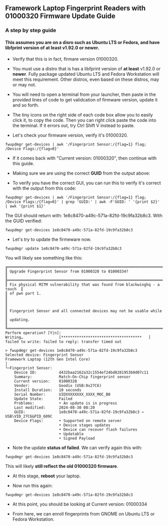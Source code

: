 
## Framework Laptop Fingerprint Readers with 01000320 Firmware Update Guide
### A step by step guide 
#### This assumes you are on a disro such as Ubuntu LTS or Fedora, and have libfprint version of **at least** v1.92.0 or newer. 

- Verify that this is in fact, firmare version 01000320.
- You must use a distro that is has a libfprint version of **at least** v1.92.0 or **newer**. Fully package updated Ubuntu LTS and Fedora Workstation will meet this requirement. Other distros, even based on these distros, may or may not. 
- You will need to open a terminal from your launcher, then paste in the provided lines of code to get validcation of firmware version, update it and so forth.
- The tiny icons on the right side of each code box allow you to easily click it, to copy the code. Then you can right click paste the code into the terminal. If it errors out, try Ctrl Shift V instead to paste.

- Let's check your firmware version, verify it's 01000320.

```
fwupdmgr get-devices | awk '/Fingerprint Sensor:/{flag=1} flag; /Device Flags:/{flag=0}'
```

- If it comes back with "Current version:    01000320", then continue with this guide.

- Making sure we are using the correct **GUID** from the output above:

- To verify you have the correct GUI, you can run this to verify it's correct with the output from this code:

```
fwupdmgr get-devices | awk '/Fingerprint Sensor:/{flag=1} flag; /Device Flags:/{flag=0}' | grep 'GUID:' | awk -F'GUID: ' '{print $2}' | awk '{print $1}'
```

The GUI should return with: 1e8c8470-a49c-571a-82fd-19c9fa32b8c3. With the GUID verified:

```
fwupdmgr get-devices 1e8c8470-a49c-571a-82fd-19c9fa32b8c3
```

- Let's try to update the firmeware now.

```
fwupdmgr update 1e8c8470-a49c-571a-82fd-19c9fa32b8c3      	 
```

You will likely see something like this:

```
╔════════════════════════════════════════════════════════════════════════════╗
║ Upgrade Fingerprint Sensor from 01000320 to 01000334?                      ║
╠════════════════════════════════════════════════════════════════════════════╣                           
║ Fix physical MITM vulnerability that was found from blackwinghq - a touch  ║
║ of pwn part 1.                                                             ║
║                                                                            ║
║ Fingerprint Sensor and all connected devices may not be usable while       ║
║ updating.                                                                  ║
╚════════════════════════════════════════════════════════════════════════════╝                     
Perform operation? [Y|n]:                        
Writing…             	[************************************   ]          
failed to write: failed to reply: transfer timed out  

> fwupdmgr get-devices 1e8c8470-a49c-571a-82fd-19c9fa32b8c3        
Selected device: Fingerprint Sensor                                                                                                                                                
Framework Laptop (12th Gen Intel Core)                        
│                                  
└─Fingerprint Sensor:                                                                  
  	Device ID:      	d432baa2162a32c1554ef24bd8281953b9d07c11                                                                                              
  	Summary:        	Match-On-Chip fingerprint sensor                                                                                                                                   
  	Current version:	01000320
  	Vendor:         	Goodix (USB:0x27C6)
  	Install Duration:   10 seconds
  	Serial Number:  	UIDXXXXXXXX_XXXX_MOC_B0
  	Update State:   	Failed
  	Problems:       	• An update is in progress
  	Last modified:  	2024-08-30 08:20
  	GUID:           	1e8c8470-a49c-571a-82fd-19c9fa32b8c3 ← USB\VID_27C6&PID_609C
  	Device Flags:   	• Supported on remote server
                      	• Device stages updates
                      	• Device can recover flash failures
                      	• Updatable
                      	• Signed Payload
```

- Note the update **status of failed**. We can verify again this with:

```
fwupdmgr get-devices 1e8c8470-a49c-571a-82fd-19c9fa32b8c3
```

This will likely **still reflect the old 01000320 firmware**.

- At this stage, **reboot** your laptop.

- Now run this again:

```
fwupdmgr get-devices 1e8c8470-a49c-571a-82fd-19c9fa32b8c3
```

- At this point, you should be looking at Current version:	01000334

- From here, we can enroll fingerprints from GNOME on Ubuntu LTS or Fedora Workstation. 

